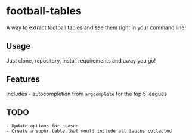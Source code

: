 # football-tables

A way to extract football tables and see them right in your command line!

## Usage

Just clone, repository, install requirements and away you go!

## Features

Includes 
    - autocompletion from `argcomplete` for the top 5 leagues

## TODO

    - Update options for season
    - Create a super table that would include all tables collected

